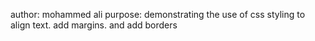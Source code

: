 author: mohammed ali
purpose: demonstrating the use of css styling to align text. add margins. and add borders